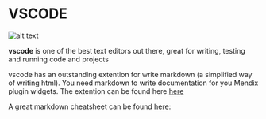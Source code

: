 # VSCODE


![alt text](https://code.visualstudio.com/assets/favicon.ico "Logo Title Text 1")

**vscode** is one of the best text editors out there, great for writing, testing and running code and projects

vscode has an outstanding extention for write markdown (a simplified way of writing html). You need markdown to write documentation for you Mendix plugin widgets. The extention can be found here [here](https://marketplace.visualstudio.com/items?itemName=shd101wyy.markdown-preview-enhanced)

A great markdown cheatsheet can be found [here](https://github.com/adam-p/markdown-here/wiki/Markdown-Cheatsheet):
